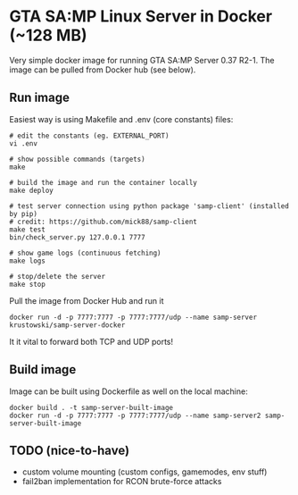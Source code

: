 # GTA SA:MP Linux Server in Docker (~128 MB)

Very simple docker image for running GTA SA:MP Server 0.37 R2-1. The image can be pulled from Docker hub (see below).


## Run image

Easiest way is using Makefile and .env (core constants) files:

```
# edit the constants (eg. EXTERNAL_PORT)
vi .env

# show possible commands (targets)
make

# build the image and run the container locally
make deploy

# test server connection using python package 'samp-client' (installed by pip)
# credit: https://github.com/mick88/samp-client
make test
bin/check_server.py 127.0.0.1 7777

# show game logs (continuous fetching)
make logs

# stop/delete the server
make stop
```


Pull the image from Docker Hub and run it 

```
docker run -d -p 7777:7777 -p 7777:7777/udp --name samp-server krustowski/samp-server-docker
```

It it vital to forward both TCP and UDP ports!


## Build image

Image can be built using Dockerfile as well on the local machine:

```
docker build . -t samp-server-built-image
docker run -d -p 7777:7777 -p 7777:7777/udp --name samp-server2 samp-server-built-image
```


## TODO (nice-to-have)

- custom volume mounting (custom configs, gamemodes, env stuff)
- fail2ban implementation for RCON brute-force attacks

